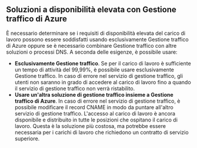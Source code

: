 ## <a name="highly-available-solutions-with-azure-traffic-manager"></a>Soluzioni a disponibilità elevata con Gestione traffico di Azure
È necessario determinare se i requisiti di disponibilità elevata del carico di lavoro possono essere soddisfatti usando esclusivamente Gestione traffico di Azure oppure se è necessario combinare Gestione traffico con altre soluzioni o processi DNS. A seconda delle esigenze, è possibile usare:

* **Esclusivamente Gestione traffico**. Se per il carico di lavoro è sufficiente un tempo di attività del 99,99%, è possibile usare esclusivamente Gestione traffico. In caso di errore nel servizio di gestione traffico, gli utenti non saranno in grado di accedere al carico di lavoro fino a quando il servizio di gestione traffico non verrà ristabilito.
* **Usare un'altra soluzione di gestione traffico insieme a Gestione traffico di Azure**. In caso di errore nel servizio di gestione traffico, è possibile modificare il record CNAME in modo da puntare all'altro servizio di gestione traffico. L'accesso al carico di lavoro è ancora disponibile e distribuito in tutte le posizioni che ospitano il carico di lavoro. Questa è la soluzione più costosa, ma potrebbe essere necessaria per i carichi di lavoro che richiedono un contratto di servizio superiore.



<!--HONumber=Jan17_HO3-->


